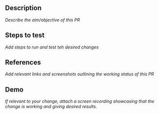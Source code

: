 ## Description
*Describe the aim/objective of this PR*

## Steps to test
*Add steps to run and test teh desired changes*

## References
*Add relevant links and screenshots outlining the working status of this PR*

## Demo
*If relevant to your change, attach a screen recording showcasing that the change is working and giving desired results.*